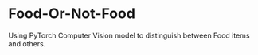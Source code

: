 # Food-Or-Not-Food
Using PyTorch Computer Vision model to distinguish between Food items and others.
